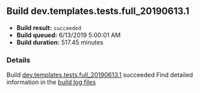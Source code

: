 ## Build dev.templates.tests.full_20190613.1
- **Build result:** `succeeded`
- **Build queued:** 6/13/2019 5:00:01 AM
- **Build duration:** 517.45 minutes
### Details
Build [dev.templates.tests.full_20190613.1](https://winappstudio.visualstudio.com/web/build.aspx?pcguid=a4ef43be-68ce-4195-a619-079b4d9834c2&builduri=vstfs%3a%2f%2f%2fBuild%2fBuild%2f28577) succeeded
Find detailed information in the [build log files](https://uwpctdiags.blob.core.windows.net/buildlogs/dev.templates.tests.full_20190613.1_logs.zip)
